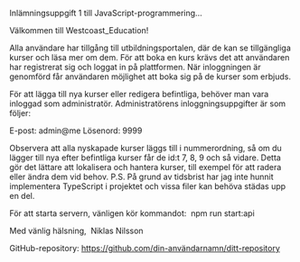 
Inlämningsuppgift 1 till JavaScript-programmering...


Välkommen till Westcoast_Education!

Alla användare har tillgång till utbildningsportalen, där de kan se tillgängliga kurser och läsa mer om dem. 
För att boka en kurs krävs det att användaren har registrerat sig och loggat in på plattformen. 
När inloggningen är genomförd får användaren möjlighet att boka sig på de kurser som erbjuds.

För att lägga till nya kurser eller redigera befintliga, behöver man vara inloggad som administratör. 
Administratörens inloggningsuppgifter är som följer:

E-post: admin@me
Lösenord: 9999

Observera att alla nyskapade kurser läggs till i nummerordning, så om du lägger till nya efter befintliga kurser får de id:t 7, 8, 9 och så vidare. 
Detta gör det lättare att lokalisera och hantera kurser, till exempel för att radera eller ändra dem vid behov.
P.S. På grund av tidsbrist har jag inte hunnit implementera TypeScript i projektet och vissa filer kan behöva städas upp en del. 

För att starta servern, vänligen kör kommandot: 
npm run start:api



Med vänlig hälsning, 
Niklas Nilsson

GitHub-repository: https://github.com/din-användarnamn/ditt-repository
